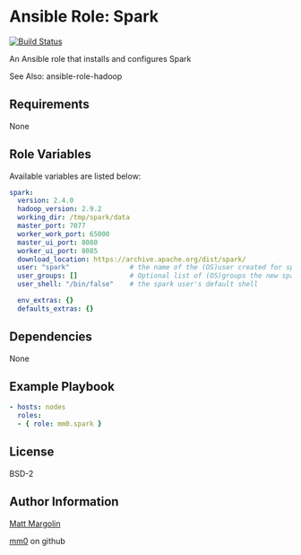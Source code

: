 Ansible Role: Spark
===

[![Build Status](https://travis-ci.org/mm0/ansible-role-spark.svg?branch=master)](https://travis-ci.org/mm0/ansible-role-spark)

An Ansible role that installs and configures Spark

See Also: ansible-role-hadoop


Requirements
---

None 

Role Variables
---

Available variables are listed below:

```yml
spark:
  version: 2.4.0
  hadoop_version: 2.9.2
  working_dir: /tmp/spark/data
  master_port: 7077
  worker_work_port: 65000
  master_ui_port: 8080
  worker_ui_port: 8085
  download_location: https://archive.apache.org/dist/spark/
  user: "spark"               # the name of the (OS)user created for spark
  user_groups: []             # Optional list of (OS)groups the new spark user should belong to
  user_shell: "/bin/false"    # the spark user's default shell

  env_extras: {}
  defaults_extras: {}
```

Dependencies
---

None 

Example Playbook
---

```yml
- hosts: nodes
  roles:
  - { role: mm0.spark }
```

License
---------------

BSD-2

Author Information
------------------

[Matt Margolin](mailto:matt.margolin@gmail.com)

[mm0](https://github.com/mm0) on github
